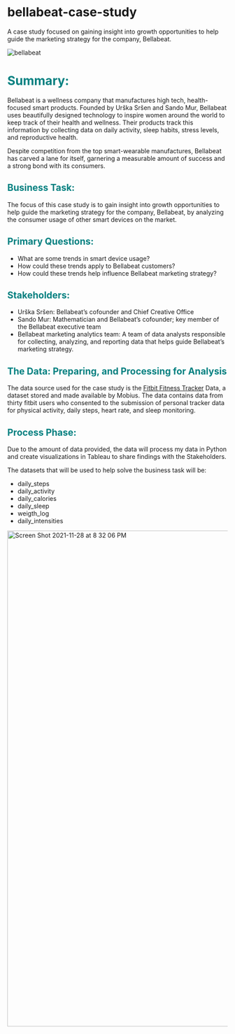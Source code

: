 # bellabeat-case-study
A case study focused on gaining insight into growth opportunities to help guide the marketing strategy for the company, Bellabeat.

![bellabeat](https://user-images.githubusercontent.com/87612999/143798675-1de98020-af43-461b-aec1-86da8a13225b.jpg)

# <span style="color:teal;">Summary:
                              

Bellabeat is a wellness company that manufactures high tech, health-focused smart products. Founded by Urška Sršen and Sando Mur, Bellabeat uses beautifully designed technology to inspire women around the world to keep track of their health and wellness. Their products track this information by collecting data on daily activity, sleep habits, stress levels, and reproductive health.

Despite competition from the top smart-wearable manufactures, Bellabeat has carved a lane for itself, garnering a measurable amount of success and a strong bond with its consumers.
  
   <span style="color:teal;"> Business Task:
 -----------------------------------------

The focus of this case study is to gain insight into growth opportunities to help guide the marketing strategy for the company, Bellabeat, by analyzing the consumer usage of other smart devices on the market.
     
<span style="color:teal;">Primary Questions:
--------------------------------------------

* What are some trends in smart device usage? 
* How could these trends apply to Bellabeat customers? 
* How could these trends help influence Bellabeat marketing strategy? 

  
<span style="color:teal;">Stakeholders:
---------------------------------------
    
* Urška Sršen: Bellabeat’s cofounder and Chief Creative Office
* Sando Mur: Mathematician and Bellabeat’s cofounder; key member of the Bellabeat executive team
* Bellabeat marketing analytics team: A team of data analysts responsible for collecting, analyzing, and reporting data that helps guide Bellabeat’s marketing strategy.
  
  
<span style="color:teal;">The Data: Preparing, and Processing for Analysis
-----------------------------------------------------------------------------

The data source used for the case study is the [Fitbit Fitness Tracker](https://www.kaggle.com/arashnic/fitbit) Data, a dataset stored and made available by Mobius. 
The data contains data from thirty fitbit users who consented to the submission of personal tracker 
data for physical activity, daily steps, heart rate, and sleep monitoring.

<span style="color:teal;"> Process Phase:
-----------------------------------------

Due to the amount of data provided, the data will process my data in Python and create visualizations in Tableau to share findings with the Stakeholders.

The datasets that will be used to help solve the business task will be:
* daily_steps
* daily_activity
* daily_calories
* daily_sleep
* weigth_log     
* daily_intensities
<img width="1134" alt="Screen Shot 2021-11-28 at 8 32 06 PM" src="https://user-images.githubusercontent.com/87612999/143799832-cda0c157-d365-4aaf-9efc-2459968bd7a5.png">

